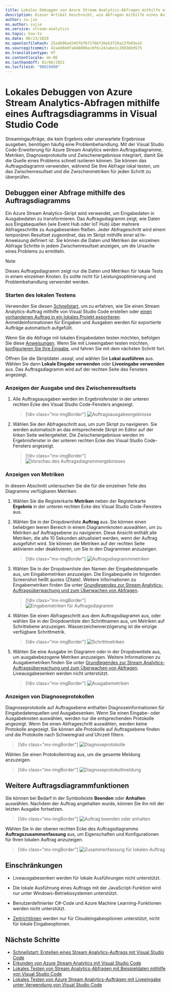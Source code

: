 ```yaml
---
title: Lokales Debuggen von Azure Stream Analytics-Abfragen mithilfe eines Auftragsdiagramms in Visual Studio Code
description: Dieser Artikel beschreibt, wie Abfragen mithilfe eines Auftragsdiagramms in der Azure Stream Analytics-Erweiterung für Visual Studio Code lokal debuggt werden.
author: su-jie
ms.author: sujie
ms.service: stream-analytics
ms.topic: how-to
ms.date: 06/23/2020
ms.openlocfilehash: 25ad696ad345fbf672f6bf26eb3f35a13fb03ea5
ms.sourcegitcommit: 42a4d0e8fa84609bec0f6c241abe1c20036b9575
ms.translationtype: HT
ms.contentlocale: de-DE
ms.lasthandoff: 01/08/2021
ms.locfileid: "98019498"
---
```

# <a name="debug-azure-stream-analytics-queries-locally-using-job-diagram-in-visual-studio-code"></a>Lokales Debuggen von Azure Stream Analytics-Abfragen mithilfe eines Auftragsdiagramms in Visual Studio Code

Streamingaufträge, die kein Ergebnis oder unerwartete Ergebnisse ausgeben, benötigen häufig eine Problembehandlung. Mit der Visual Studio Code-Erweiterung für Azure Stream Analytics werden Auftragsdiagramme, Metriken, Diagnoseprotokolle und Zwischenergebnisse integriert, damit Sie die Quelle eines Problems schnell isolieren können. Sie können das Auftragsdiagramm verwenden, während Sie Ihre Abfrage lokal testen, um das Zwischenresultset und die Zwischenmetriken für jeden Schritt zu überprüfen.

## <a name="debug-a-query-using-job-diagram"></a>Debuggen einer Abfrage mithilfe des Auftragsdiagramms

Ein Azure Stream Analytics-Skript wird verwendet, um Eingabedaten in Ausgabedaten zu transformieren. Das Auftragsdiagramm zeigt, wie Daten aus Eingabequellen (wie Event Hub oder IoT Hub) über mehrere Abfrageschritte zu Ausgabesenken fließen. Jeder Abfrageschritt wird einem temporären Resultset zugeordnet, das im Skript mithilfe einer `WITH`-Anweisung definiert ist. Sie können die Daten und Metriken der einzelnen Abfrage Schritte in jedem Zwischenresultset anzeigen, um die Ursache eines Problems zu ermitteln.

> [!NOTE]
> Dieses Auftragsdiagramm zeigt nur die Daten und Metriken für lokale Tests in einem einzelnen Knoten. Es sollte nicht für Leistungsoptimierung und Problembehandlung verwendet werden.

### <a name="start-local-testing"></a>Starten des lokalen Testens

Verwenden Sie diesen [Schnellstart](quick-create-visual-studio-code.md), um zu erfahren, wie Sie einen Stream Analytics-Auftrag mithilfe von Visual Studio Code erstellen oder [einen vorhandenen Auftrag in ein lokales Projekt exportieren](visual-studio-code-explore-jobs.md). Anmeldeinformationen für Eingaben und Ausgaben werden für exportierte Aufträge automatisch aufgefüllt.

Wenn Sie die Abfrage mit lokalen Eingabedaten testen möchten, befolgen Sie diese [Anweisungen](visual-studio-code-local-run.md). Wenn Sie mit Liveeingaben testen möchten, [konfigurieren Sie Ihre Eingabe](stream-analytics-add-inputs.md), und fahren Sie mit dem nächsten Schritt fort. 

Öffnen Sie die Skriptdatei *\.asaql*, und wählen Sie **Lokal ausführen** aus. Wählen Sie dann **Lokale Eingabe verwenden** oder **Liveeingabe verwenden** aus. Das Auftragsdiagramm wird auf der rechten Seite des Fensters angezeigt.

### <a name="view-the-output-and-intermediate-result-set"></a>Anzeigen der Ausgabe und des Zwischenresultsets  

1. Alle Auftragsausgaben werden im Ergebnisfenster in der unteren rechten Ecke des Visual Studio Code-Fensters angezeigt.

   > [!div class="mx-imgBorder"]
   > ![Auftragsausgabeergebnisse](./media/debug-locally-using-job-diagram-vs-code/job-output-results.png)

2. Wählen Sie den Abfrageschritt aus, um zum Skript zu navigieren. Sie werden automatisch an das entsprechende Skript im Editor auf der linken Seite weitergeleitet. Die Zwischenergebnisse werden im Ergebnisfenster in der unteren rechten Ecke des Visual Studio Code-Fensters angezeigt.

   > [!div class="mx-imgBorder"]
   > ![Vorschau des Auftragsdiagrammergebnisses](./media/debug-locally-using-job-diagram-vs-code/preview-result.png)

### <a name="view-metrics"></a>Anzeigen von Metriken

In diesem Abschnitt untersuchen Sie die für die einzelnen Teile des Diagramms verfügbaren Metriken.

1. Wählen Sie die Registerkarte **Metriken** neben der Registerkarte **Ergebnis** in der unteren rechten Ecke des Visual Studio Code-Fensters aus.

2. Wählen Sie in der Dropdownliste **Auftrag** aus. Sie können einen beliebigen leeren Bereich in einem Diagrammknoten auswählen, um zu Metriken auf Auftragsebene zu navigieren. Diese Ansicht enthält alle Metriken, die alle 10 Sekunden aktualisiert werden, wenn der Auftrag ausgeführt wird. Sie können die Metriken auf der rechten Seite aktivieren oder deaktivieren, um Sie in den Diagrammen anzuzeigen.

   > [!div class="mx-imgBorder"]
   > ![Auftragsdiagrammmetriken](./media/debug-locally-using-job-diagram-vs-code/job-metrics.png)

3. Wählen Sie in der Dropdownliste den Namen der Eingabedatenquelle aus, um Eingabemetriken anzuzeigen. Die Eingabequelle im folgenden Screenshot heißt *quotes* (Zitate). Weitere Informationen zu Eingabemetriken finden Sie unter [Grundlegendes zur Stream Analytics-Auftragsüberwachung und zum Überwachen von Abfragen](stream-analytics-monitoring.md).

   > [!div class="mx-imgBorder"]
   > ![Eingabemetriken für Auftragsdiagramm](./media/debug-locally-using-job-diagram-vs-code/input-metrics.png)

4. Wählen Sie einen Abfrageschritt aus dem Auftragsdiagramm aus, oder wählen Sie in der Dropdownliste den Schrittnamen aus, um Metriken auf Schrittebene anzuzeigen. Wasserzeichenverzögerung ist die einzige verfügbare Schrittmetrik.

   > [!div class="mx-imgBorder"]
   > ![Schrittmetriken](./media/debug-locally-using-job-diagram-vs-code/step-metrics.png)

5. Wählen Sie eine Ausgabe im Diagramm oder in der Dropdownliste aus, um ausgabebezogene Metriken anzuzeigen. Weitere Informationen zu Ausgabemetriken finden Sie unter [Grundlegendes zur Stream Analytics-Auftragsüberwachung und zum Überwachen von Abfragen](stream-analytics-monitoring.md). Liveausgabesenken werden nicht unterstützt.

   > [!div class="mx-imgBorder"]
   > ![Ausgabemetriken](./media/debug-locally-using-job-diagram-vs-code/output-metrics.png)

### <a name="view-diagnostic-logs"></a>Anzeigen von Diagnoseprotokollen

Diagnoseprotokolle auf Auftragsebene enthalten Diagnoseinformationen für Eingabedatenquellen und Ausgabesenken. Wenn Sie einen Eingabe- oder Ausgabeknoten auswählen, werden nur die entsprechenden Protokolle angezeigt. Wenn Sie einen Abfrageschritt auswählen, werden keine Protokolle angezeigt. Sie können alle Protokolle auf Auftragsebene finden und die Protokolle nach Schweregrad und Uhrzeit filtern.

   > [!div class="mx-imgBorder"]
   > ![Diagnoseprotokolle](./media/debug-locally-using-job-diagram-vs-code/diagnostic-logs.png)

   Wählen Sie einen Protokolleintrag aus, um die gesamte Meldung anzuzeigen.

   > [!div class="mx-imgBorder"]
   > ![Diagnoseprotokollmeldung](./media/debug-locally-using-job-diagram-vs-code/diagnostic-logs-message.png)


## <a name="other-job-diagram-features"></a>Weitere Auftragsdiagrammfunktionen

Sie können bei Bedarf in der Symbolleiste  **Beenden** oder **Anhalten** auswählen. Nachdem der Auftrag angehalten wurde, können Sie ihn mit der letzten Ausgabe fortsetzen.

> [!div class="mx-imgBorder"]
> ![Auftrag beenden oder anhalten](./media/debug-locally-using-job-diagram-vs-code/stop-pause-job.png)

Wählen Sie in der oberen rechten Ecke des Auftragsdiagramms **Auftragszusammenfassung** aus, um Eigenschaften und Konfigurationen für Ihren lokalen Auftrag anzuzeigen.

> [!div class="mx-imgBorder"]
> ![Zusammenfassung für lokalen Auftrag](./media/debug-locally-using-job-diagram-vs-code/job-summary.png)

## <a name="limitations"></a>Einschränkungen

* Liveausgabesenken werden für lokale Ausführungen nicht unterstützt.

* Die lokale Ausführung eines Auftrags mit der JavaScript-Funktion wird nur unter Windows-Betriebssystemen unterstützt.

* Benutzerdefinierter C#-Code und Azure Machine Learning-Funktionen werden nicht unterstützt. 

* [Zeitrichtlinien](./stream-analytics-time-handling.md) werden nur für Cloudeingabeoptionen unterstützt, nicht für lokale Eingabeoptionen.

## <a name="next-steps"></a>Nächste Schritte

* [Schnellstart: Erstellen eines Stream Analytics-Auftrags mit Visual Studio Code](quick-create-visual-studio-code.md)
* [Erkunden von Azure Stream Analytics mit Visual Studio Code](visual-studio-code-explore-jobs.md)
* [Lokales Testen von Stream Analytics-Abfragen mit Beispieldaten mithilfe von Visual Studio Code](visual-studio-code-local-run.md)
* [Lokales Testen von Azure Stream Analytics-Aufträgen mit Liveeingabe unter Verwendung von Visual Studio Code](visual-studio-code-local-run-live-input.md)